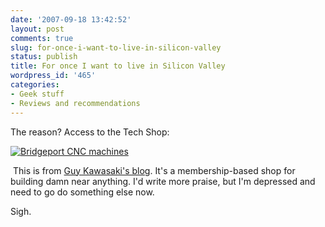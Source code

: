 ```yaml
---
date: '2007-09-18 13:42:52'
layout: post
comments: true
slug: for-once-i-want-to-live-in-silicon-valley
status: publish
title: For once I want to live in Silicon Valley
wordpress_id: '465'
categories:
- Geek stuff
- Reviews and recommendations
---
```


The reason? Access to the Tech Shop:


[![Bridgeport CNC machines](http://www.phfactor.net/wp-pics/slide21_3-wpa.jpg)](http://blog.guykawasaki.com/2007/09/techshop-geek-h.html)


 This is from [Guy Kawasaki's blog](http://blog.guykawasaki.com/2007/09/techshop-geek-h.html). It's a membership-based shop for building damn near anything. I'd write more praise, but I'm depressed and need to go do something else now.

Sigh.
